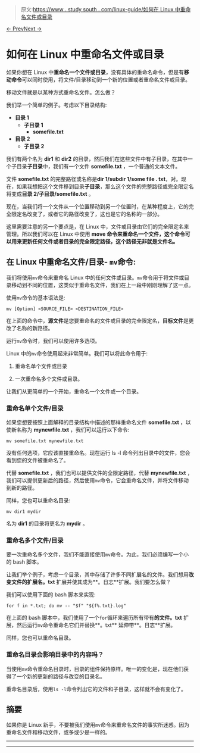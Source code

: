 > 原文:[https://www . study south . com/linux-guide/如何在 Linux 中重命名文件或目录](https://www.studytonight.com/linux-guide/how-to-rename-a-file-or-directory-in-linux)

[← Prev](/linux-guide/how-to-create-directory-in-linux-mkdir-command "Create a new Directory")[Next →](/linux-guide/linux-tail-command "Linux Tail Command")

# 如何在 Linux 中重命名文件或目录

如果你想在 Linux 中**重命名一个文件或目录**，没有具体的重命名命令，但是有**移动命令**可以同时使用，将文件/目录移动到一个新的位置或者重命名文件或目录。

移动文件就是以某种方式重命名文件。怎么做？

我们举一个简单的例子。考虑以下目录结构:

*   **目录 1**
    *   **子目录 1**
        *   **somefile.txt**
*   **目录 2**
    *   **子目录 2**

我们有两个名为 **dir1** 和 **dir2** 的目录，然后我们在这些文件中有子目录，在其中一个子目录**子目录**中，我们有一个文件 **somefile.txt** ，一个普通的文本文件。

文件 **somefile.txt** 的完整路径或名称是**dir 1/subdir 1/some file . txt**，对。现在，如果我想把这个文件移到目录**子目录**，那么这个文件的完整路径或完全限定名将变成**目录 2/子目录/somefile.txt** 。

现在，当我们将一个文件从一个位置移动到另一个位置时，在某种程度上，它的完全限定名改变了，或者它的路径改变了，这也是它的名称的一部分。

这里需要注意的另一个要点是，在 Linux 中，文件或目录由它们的完全限定名来管理。所以我们可以在 Linux 中使用 **move 命令来重命名一个文件，这个命令可以用来更新任何文件或者目录的完全限定路径，这个路径无非就是文件名。**

## 在 Linux 中重命名文件/目录- `mv`命令:

我们将使用`mv`命令来重命名 Linux 中的任何文件或目录。`mv`命令用于将文件或目录移动到不同的位置，这类似于重命名文件，我们在上一段中刚刚理解了这一点。

使用`mv`命令的基本语法是:

```
mv [Option] <SOURCE_FILE> <DESTINATION_FILE>
```

在上面的命令中，**源文件**是您要重命名的文件或目录的完全限定名，**目标文件**是更改了名称的新路径。

运行`mv`命令时，我们可以使用许多选项。

Linux 中的`mv`命令使用起来非常简单。我们可以将此命令用于:

1.  重命名单个文件或目录

2.  一次重命名多个文件或目录。

让我们从更简单的一个开始，重命名一个文件或一个目录。

### 重命名单个文件/目录

如果您想要按照上面解释的目录结构中描述的那样重命名文件 **somefile.txt** ，以使新名称为 **mynewfile.txt** ，我们可以运行以下命令:

```
mv somefile.txt mynewfile.txt
```

没有任何选项，它应该直接重命名。现在运行 ls -l 命令列出目录中的文件，您会看到您的文件被重命名了。

代替 **somefile.txt** ，我们也可以提供文件的全限定路径，代替 **mynewfile.txt** ，我们可以提供更新后的路径，然后使用`mv`命令，它会重命名文件，并将文件移动到新的路径。

同样，您也可以重命名目录:

```
mv dir1 mydir
```

名为 **dir1** 的目录将更名为 **mydir** 。

### 重命名多个文件/目录

要一次重命名多个文件，我们不能直接使用`mv`命令。为此，我们必须编写一个小的 bash 脚本。

让我们举个例子，考虑一个目录，其中存储了许多不同扩展名的文件。我们想用**改变文件的扩展名。txt** 扩展并使其成为**。日志**扩展。我们要怎么做？

我们可以使用下面的 bash 脚本来实现:

```
for f in *.txt; do mv -- "$f" "${f%.txt}.log"
```

在上面的 bash 脚本中，我们使用了一个`for`循环来遍历所有带有**的文件。txt** 扩展，然后运行`mv`命令重命名它们并替换**。txt** 延伸带**。日志**扩展。

同样，您也可以重命名目录。

### 重命名目录会影响目录中的内容吗？

当使用`mv`命令重命名目录时，目录的组件保持原样。唯一的变化是，现在他们获得了一个新的更新的路径与改变的目录名。

重命名目录后，使用`ls -l`命令列出它的文件和子目录，这样就不会有变化了。

## 摘要

如果你是 Linux 新手，不要被我们使用`mv`命令来重命名文件的事实所迷惑。因为重命名文件和移动文件，或多或少是一样的。

* * *

* * *